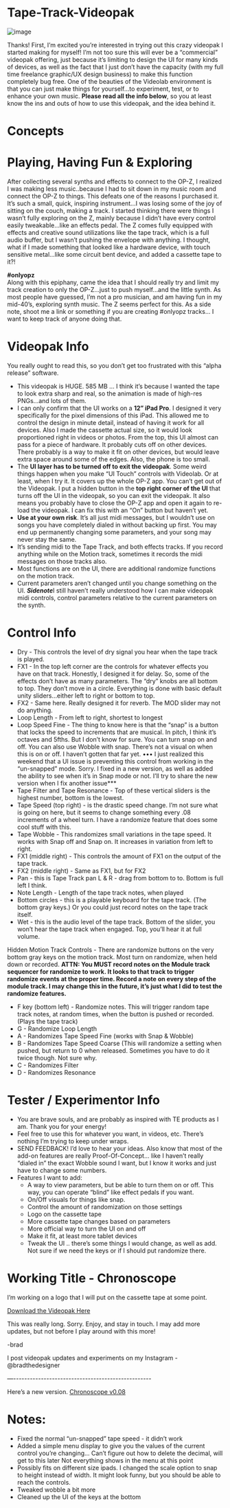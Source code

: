 # Tape-Track-Videopak

![image](Images/tape-track.png)

Thanks!
First, I’m excited you’re interested in trying out this crazy videopak I started making for myself! I’m not too sure this will ever be a “commercial” videopak offering, just because it’s limiting to design the UI for many kinds of devices, as well as the fact that I just don’t have the capacity (with my full time freelance graphic/UX design business) to make this function completely bug free. One of the beauties of the Videolab environment is that you can just make things for yourself…to experiment, test, or to enhance your own music. **Please read all the info below**, so you at least know the ins and outs of how to use this videopak, and the idea behind it.


# Concepts

# Playing, Having Fun & Exploring
After collecting several synths and effects to connect to the OP-Z, I realized I was making less music..because I had to sit down in my music room and connect the OP-Z to things. This defeats one of the reasons I purchased it. It’s such a small, quick, inspiring instrument…I was losing some of the joy of sitting on the couch, making a track. I started thinking there were things I wasn’t fully exploring on the Z, mainly because I didn’t have every control easily tweakable…like an effects pedal. The Z comes fully equipped with effects and creative sound utilizations like the tape track, which is a full audio buffer, but I wasn’t pushing the envelope with anything. I thought, what if I made something that looked like a hardware device, with touch sensitive metal…like some circuit bent device, and added a cassette tape to it?!

**#onlyopz**\
Along with this epiphany, came the idea that I should really try and limit my track creation to only the OP-Z…just to push myself…and the little synth. As most people have guessed, I’m not a pro musician, and am having fun in my mid-40’s, exploring synth music. The Z seems perfect for this. As a side note, shoot me a link or something if you are creating #onlyopz tracks… I want to keep track of anyone doing that.


# Videopak Info
You really ought to read this, so you don’t get too frustrated with this “alpha release” software.
- This videopak is HUGE. 585 MB … I think it’s because I wanted the tape to look extra sharp and real, so the animation is made of high-res PNGs…and lots of them. 
- I can only confirm that the UI works on a **12” iPad Pro**. I designed it very specifically for the pixel dimensions of this iPad. This allowed me to control the design in minute detail, instead of having it work for all devices. Also I made the cassette actual size, so it would look proportioned right in videos or photos. From the top, this UI almost can pass for a piece of hardware. It probably cuts off on other devices. There probably is a way to make it fit on other devices, but would leave extra space around some of the edges. Also, the phone is too small.
- The **UI layer has to be turned off to exit the videopak**. Some weird things happen when you make “UI Touch” controls with Videolab. Or at least, when I try it. It covers up the whole OP-Z app. You can’t get out of the Videopak. I put a hidden button in the **top right corner of the UI** that turns off the UI in the videopak, so you can exit the videopak. It also means you probably have to close the OP-Z app and open it again to re-load the videopak. I can fix this with an “On” button but haven’t yet.
- **Use at your own risk**. It’s all just midi messages, but I wouldn’t use on songs you have completely dialed in without backing up first. You may end up permanently changing some parameters, and your song may never stay the same.
- It’s sending midi to the Tape Track, and both effects tracks. If you record anything while on the Motion track, sometimes it records the midi messages on those tracks also.
- Most functions are on the UI, there are additional randomize functions on the motion track.
- Current parameters aren’t changed until you change something on the UI. ***Sidenote***I still haven’t really understood how I can make videopak midi controls, control parameters relative to the current parameters on the synth.


# Control Info
- Dry - This controls the level of dry signal you hear when the tape track is played.
- FX1 - In the top left corner are the controls for whatever effects you have on that track. Honestly, I designed it for delay. So, some of the effects don’t have as many parameters. The “dry” knobs are all bottom to top. They don’t move in a circle. Everything is done with basic default unity sliders…either left to right or bottom to top.
- FX2 - Same here. Really designed it for reverb. The MOD slider may not do anything.
- Loop Length - From left to right, shortest to longest
- Loop Speed Fine - The thing to know here is that the “snap” is a button that locks the speed to increments that are musical. In pitch, I think it’s octaves and 5fths. But I don’t know for sure. You can turn snap on and off. You can also use Wobble with snap. There’s not a visual on when this is on or off. I haven’t gotten that far yet. ••• I just realized this weekend that a UI issue is preventing this control from working in the “un-snapped” mode. Sorry. I fixed in a new version, as well as added the ability to see when it’s in Snap mode or not. I’ll try to share the new version when I fix another issue*** 
- Tape Filter and Tape Resonance - Top of these vertical sliders is the highest number, bottom is the lowest. 
- Tape Speed (top right) - is the drastic speed change. I’m not sure what is going on here, but it seems to change something every .08 increments of a wheel turn. I have a randomize feature that does some cool stuff with this.
- Tape Wobble - This randomizes small variations in the tape speed. It works with Snap off and Snap on. It increases in variation from left to right.
- FX1 (middle right) - This controls the amount of FX1 on the output of the tape track.
- FX2 (middle right) - Same as FX1, but for FX2
- Pan - this is Tape Track pan L & R - drag from bottom to to. Bottom is full left I think.
- Note Length - Length of the tape track notes, when played
- Bottom circles - this is a playable keyboard for the tape track. (The bottom gray keys.) Or you could just record notes on the tape track itself.
- Wet - this is the audio level of the tape track. Bottom of the slider, you won’t hear the tape track when engaged. Top, you’ll hear it at full volume.

Hidden Motion Track Controls - There are randomize buttons on the very bottom gray keys on the motion track. Most turn on randomize, when held down or recorded. **ATTN: You MUST record notes on the Module track sequencer for randomize to work. It looks to that track to trigger randomize events at the proper time. Record a note on every step of the module track. I may change this in the future, it’s just what I did to test the randomize features.**
- F key (bottom left) - Randomize notes. This will trigger random tape track notes, at random times, when the button is pushed or recorded. (Plays the tape track)
- G - Randomize Loop Length
- A - Randomizes Tape Speed Fine (works with Snap & Wobble)
- B - Randomizes Tape Speed Coarse (This will randomize a setting when pushed, but return to 0 when released. Sometimes you have to do it twice though. Not sure why.
- C - Randomizes Filter
- D - Randomizes Resonance


# Tester / Experimentor Info
- You are brave souls, and are probably as inspired with TE products as I am. Thank you for your energy!
- Feel free to use this for whatever you want, in videos, etc. There’s nothing I’m trying to keep under wraps.
- SEND FEEDBACK! I’d love to hear your ideas. Also know that most of the add-on features are really Proof-Of-Concept… like I haven’t really “dialed in” the exact Wobble sound I want, but I know it works and just have to change some numbers.
- Features I want to add:
  * A way to view parameters, but be able to turn them on or off. This way, you can operate “blind” like effect pedals if you want.
  * On/Off visuals for things like snap.
  * Control the amount of randomization on those settings
  * Logo on the cassette tape
  * More cassette tape changes based on parameters
  * More official way to turn the UI on and off
  * Make it fit, at least more tablet devices
  * Tweak the UI .. there’s some things I would change, as well as add. Not sure if we need the keys or if I should put randomize there.


# Working Title - **Chronoscope**
I’m working on a logo that I will put on the cassette tape at some point.

[Download the Videopak Here](https://github.com/Videolab-Creators-Group/Tape-Track-Videopak/releases/download/v0.08/chronoscope.v0.08.zpak)

This was really long. Sorry. Enjoy, and stay in touch. I may add more updates, but not before I play around with this more!

-brad


I post videopak updates and experiments on my Instagram - @bradthedesigner

—--------------------------------------------------

Here’s a new version. [Chronoscope v0.08](https://github.com/Videolab-Creators-Group/Tape-Track-Videopak/releases/download/v0.08/chronoscope.v0.08.zpak)

# Notes:
- Fixed the normal “un-snapped” tape speed - it didn’t work
- Added a simple menu display to give you the values of the current control you’re changing…
Can’t figure out how to delete the decimal, will get to this later
Not everything shows in the menu at this point
- Possibly fits on different size ipads. I changed the scale option to snap to height instead of width. It might look funny, but you should be able to reach the controls.
- Tweaked wobble a bit more
- Cleaned up the UI of the keys at the bottom
